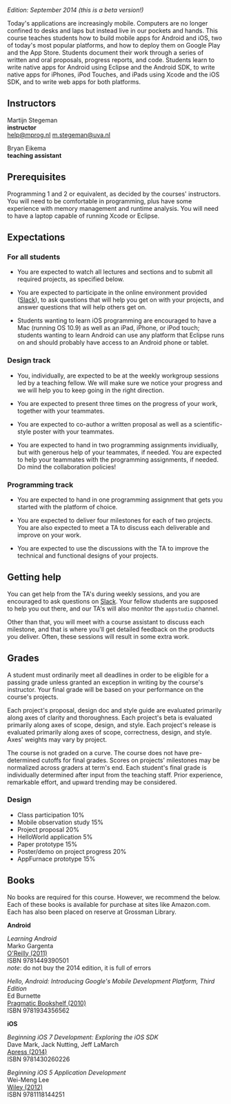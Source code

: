 *Edition: September 2014 (this is a beta version!)*

Today's applications are increasingly mobile. Computers are no longer confined
to desks and laps but instead live in our pockets and hands. This course
teaches students how to build mobile apps for Android and iOS, two of today's
most popular platforms, and how to deploy them on Google Play and the App
Store. Students document their work through a series of written and oral
proposals, progress reports, and code. Students learn to write native apps for Android using Eclipse and the Android SDK, to write native apps for iPhones, iPod Touches, and iPads using Xcode and the iOS SDK, and to write web apps for both platforms.

## Instructors

Martijn Stegeman  
**instructor**  
<help@mprog.nl>
<m.stegeman@uva.nl>

Bryan Eikema  
**teaching assistant**

## Prerequisites

Programming 1 and 2 or equivalent, as decided by the courses' instructors. You
will need to be comfortable in programming, plus have some experience with
memory management and runtime analysis. You will need to have a laptop capable
of running Xcode or Eclipse.

## Expectations

### For all students

* You are expected to watch all lectures and sections and to submit all
  required projects, as specified below.
  
* You are expected to participate in the online environment provided ([Slack](https://minprog.slack.com/)), to ask questions that will help you get on with your projects, and answer questions that will help others get on.

* Students wanting to learn iOS programming are encouraged to have a Mac
  (running OS 10.9) as well as an iPad, iPhone, or iPod touch; students
  wanting to learn Android can use any platform that Eclipse runs on and should
  probably have access to an Android phone or tablet.

<div class="row">
<div class="col-xs-6">

### Design track

* You, individually, are expected to be at the weekly workgroup sessions led by
  a teaching fellow. We will make sure we notice your progress and we will help
  you to keep going in the right direction.

* You are expected to present three times on the progress of your work,
  together with your teammates.

* You are expected to co-author a written proposal as well as a
  scientific-style poster with your teammates.

* You are expected to hand in two programming assignments invidiually, but with
  generous help of your teammates, if needed. You are expected to help your
  teammates with the programming assignments, if needed. Do mind the collaboration policies!

</div>
<div class="col-xs-6">

### Programming track

* You are expected to hand in one programming assignment that gets you started with the platform of choice.

* You are expected to deliver four milestones for each of two projects. You
  are also expected to meet a TA to discuss each deliverable and
  improve on your work.

* You are expected to use the discussions with the TA to improve the technical and functional designs of your projects.

</div>
</div>

## Getting help

You can get help from the TA's during weekly sessions, and you are encouraged to ask questions on [Slack](https://minprog.slack.com/). Your fellow students are supposed to help you out there, and our TA's will also monitor the `appstudio` channel.

Other than that, you will meet with a course assistant to discuss each
milestone, and that is where you'll get detailed feedback on the products you
deliver. Often, these sessions will result in some extra work.

## Grades

A student must ordinarily meet all deadlines in order to be eligible for a
passing grade unless granted an exception in writing by the course's
instructor. Your final grade will be based on your performance on the course's
projects.

Each project's proposal, design doc and style guide are evaluated primarily
along axes of clarity and thoroughness. Each project's beta is evaluated
primarily along axes of scope, design, and style. Each project's release is
evaluated primarily along axes of scope, correctness, design, and style. Axes'
weights may vary by project.

The course is not graded on a curve. The course does not have pre-determined
cutoffs for final grades. Scores on projects' milestones may be normalized
across graders at term's end. Each student's final grade is individually
determined after input from the teaching staff. Prior experience, remarkable
effort, and upward trending may be considered.

### Design

* Class participation	10%
* Mobile observation study	15%
* Project proposal	20%
* HelloWorld application	5%
* Paper prototype	15%
* Poster/demo on project progress	20%
* AppFurnace prototype	15%

## Books

No books are required for this course. However, we recommend the below. Each of these books is available for purchase at sites like Amazon.com. Each has also been placed on reserve at Grossman Library.

**Android**

*Learning Android*  
Marko Gargenta  
[O'Reilly (2011)](http://shop.oreilly.com/product/0636920010883.do)  
ISBN 9781449390501  
*note*: do not buy the 2014 edition, it is full of errors

*Hello, Android: Introducing Google's Mobile Development Platform, Third Edition*  
Ed Burnette  
[Pragmatic Bookshelf (2010)](http://pragprog.com/book/eband3/hello-android)  
ISBN 9781934356562

**iOS**

*Beginning iOS 7 Development: Exploring the iOS SDK*  
Dave Mark, Jack Nutting, Jeff LaMarch  
[Apress (2014)](http://www.apress.com/9781430260226)  
ISBN 9781430260226

*Beginning iOS 5 Application Development*  
Wei-Meng Lee  
[Wiley (2012)](http://eu.wiley.com/WileyCDA/WileyTitle/productCd-1118144252.html)  
ISBN 9781118144251
